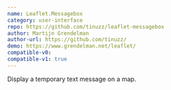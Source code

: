 ```yaml
---
name: Leaflet.Messagebox
category: user-interface
repo: https://github.com/tinuzz/leaflet-messagebox
author: Martijn Grendelman
author-url: https://github.com/tinuzz/
demo: https://www.grendelman.net/leaflet/
compatible-v0:
compatible-v1: true
---
```


Display a temporary text message on a map.
